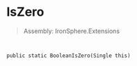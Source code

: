 ﻿

# IsZero

> Assembly: IronSphere.Extensions



```


public static BooleanIsZero(Single this)
```
